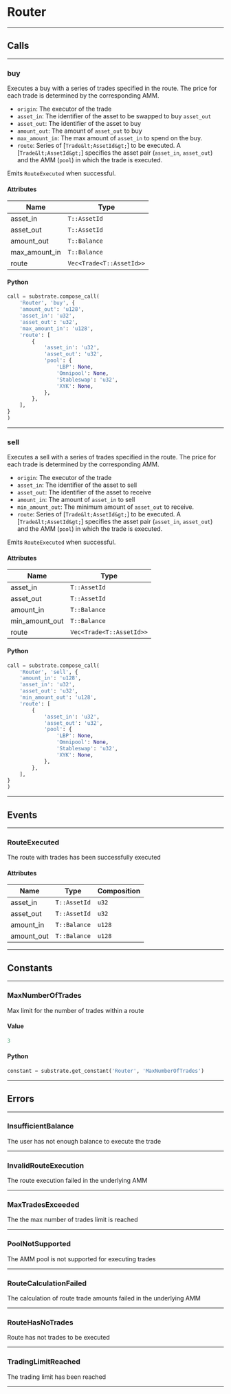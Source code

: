 
# Router

---------
## Calls

---------
### buy
Executes a buy with a series of trades specified in the route.
The price for each trade is determined by the corresponding AMM.

- `origin`: The executor of the trade
- `asset_in`: The identifier of the asset to be swapped to buy `asset_out`
- `asset_out`: The identifier of the asset to buy
- `amount_out`: The amount of `asset_out` to buy
- `max_amount_in`: The max amount of `asset_in` to spend on the buy.
- `route`: Series of [`Trade&lt;AssetId&gt;`] to be executed. A [`Trade&lt;AssetId&gt;`] specifies the asset pair (`asset_in`, `asset_out`) and the AMM (`pool`) in which the trade is executed.

Emits `RouteExecuted` when successful.
#### Attributes
| Name | Type |
| -------- | -------- | 
| asset_in | `T::AssetId` | 
| asset_out | `T::AssetId` | 
| amount_out | `T::Balance` | 
| max_amount_in | `T::Balance` | 
| route | `Vec<Trade<T::AssetId>>` | 

#### Python
```python
call = substrate.compose_call(
    'Router', 'buy', {
    'amount_out': 'u128',
    'asset_in': 'u32',
    'asset_out': 'u32',
    'max_amount_in': 'u128',
    'route': [
        {
            'asset_in': 'u32',
            'asset_out': 'u32',
            'pool': {
                'LBP': None,
                'Omnipool': None,
                'Stableswap': 'u32',
                'XYK': None,
            },
        },
    ],
}
)
```

---------
### sell
Executes a sell with a series of trades specified in the route.
The price for each trade is determined by the corresponding AMM.

- `origin`: The executor of the trade
- `asset_in`: The identifier of the asset to sell
- `asset_out`: The identifier of the asset to receive
- `amount_in`: The amount of `asset_in` to sell
- `min_amount_out`: The minimum amount of `asset_out` to receive.
- `route`: Series of [`Trade&lt;AssetId&gt;`] to be executed. A [`Trade&lt;AssetId&gt;`] specifies the asset pair (`asset_in`, `asset_out`) and the AMM (`pool`) in which the trade is executed.

Emits `RouteExecuted` when successful.
#### Attributes
| Name | Type |
| -------- | -------- | 
| asset_in | `T::AssetId` | 
| asset_out | `T::AssetId` | 
| amount_in | `T::Balance` | 
| min_amount_out | `T::Balance` | 
| route | `Vec<Trade<T::AssetId>>` | 

#### Python
```python
call = substrate.compose_call(
    'Router', 'sell', {
    'amount_in': 'u128',
    'asset_in': 'u32',
    'asset_out': 'u32',
    'min_amount_out': 'u128',
    'route': [
        {
            'asset_in': 'u32',
            'asset_out': 'u32',
            'pool': {
                'LBP': None,
                'Omnipool': None,
                'Stableswap': 'u32',
                'XYK': None,
            },
        },
    ],
}
)
```

---------
## Events

---------
### RouteExecuted
The route with trades has been successfully executed
#### Attributes
| Name | Type | Composition
| -------- | -------- | -------- |
| asset_in | `T::AssetId` | ```u32```
| asset_out | `T::AssetId` | ```u32```
| amount_in | `T::Balance` | ```u128```
| amount_out | `T::Balance` | ```u128```

---------
## Constants

---------
### MaxNumberOfTrades
 Max limit for the number of trades within a route
#### Value
```python
3
```
#### Python
```python
constant = substrate.get_constant('Router', 'MaxNumberOfTrades')
```
---------
## Errors

---------
### InsufficientBalance
The user has not enough balance to execute the trade

---------
### InvalidRouteExecution
The route execution failed in the underlying AMM

---------
### MaxTradesExceeded
The the max number of trades limit is reached

---------
### PoolNotSupported
The AMM pool is not supported for executing trades

---------
### RouteCalculationFailed
The calculation of route trade amounts failed in the underlying AMM

---------
### RouteHasNoTrades
Route has not trades to be executed

---------
### TradingLimitReached
The trading limit has been reached

---------